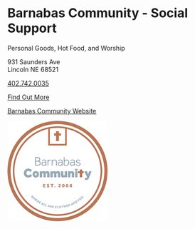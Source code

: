 # Barnabas Community - Social Support

Personal Goods, Hot Food, and Worship 

931 Saunders Ave  
Lincoln NE 68521

[402.742.0035](tel:4027420035)

[Find Out More](?tab=modules&module=extra-resources/Barnabas-Community-Extra-Info.md)

[Barnabas Community Website](http://barnabascommunity.org/)

![picture](./markdown/resources/images/barnabasCommunity.jpg)
